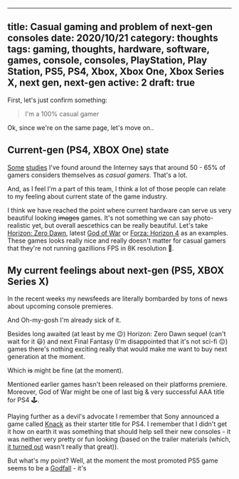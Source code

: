 
---
title: Casual gaming and problem of next-gen consoles
date: 2020/10/21
category: thoughts
tags: gaming, thoughts, hardware, software, games, console, consoles, PlayStation, Play Station, PS5, PS4, Xbox, Xbox One, Xbox Series X, next gen, next-gen
active: 2
draft: true
---

First, let's just confirm something:

> I'm a 100% casual gamer

Ok, since we're on the same page, let's move on..

## Current-gen (PS4, XBOX One) state

[Some](https://www.gamasutra.com/view/news/123288/Study_66_Of_US_Online_Population_Are_Casual_Gamers.php) [studies](https://www.limelight.com/resources/white-paper/state-of-online-gaming-2019/) I've found around the Interney says that around 50 - 65% of gamers considers themselves as *casual gamers*. That's a lot.

And, as I feel I'm a part of this team, I think a lot of those people can relate to my feeling about current state of the game industry.

I think we have reached the point where current hardware can serve us very beautiful looking <strike>images</strike> games. It's not something we can say photo-realistic yet, but overall aescethics can be really beautiful. Let's take [Horizon: Zero Dawn](https://www.playstation.com/en-us/games/horizon-zero-dawn-ps4/), latest [God of War](https://store.playstation.com/en-us/product/UP9000-CUSA07408_00-00000000GODOFWAR) or [Forza: Horizon 4](https://www.microsoft.com/en-us/p/forza-horizon-4/9pnqkhfld2wq) as an examples. These games looks really nice and really doesn't matter for casual gamers that they're not running gazillions FPS in 8K resolution 🙈.

## My current feelings about next-gen (PS5, XBOX Series X)

In the recent weeks my newsfeeds are literally bombarded by tons of news about upcoming console premieres.

And Oh-my-gosh I'm already sick of it.

Besides long awaited (at least by me 😉) Horizon: Zero Dawn sequel (can't wait for it 😃) and next Final Fantasy (I'm disappointed that it's not sci-fi 😔) games there's nothing exciting really that would make me want to buy next generation at the moment.

Which <strike>is</strike> might be fine (at the moment).

Mentioned earlier games  hasn't been released on their platforms premiere. Moreover, God of War might be one of last big & very successful AAA title for PS4 🕹.

Playing further as a devil's advocate I remember that Sony announced a game called [Knack](https://store.playstation.com/en-us/product/UP9000-CUSA00068_00-KNACK00000000000) as their starter title for PS4. I remember that I didn't get it how on earth it was something that should help sell their new consoles - it was neither very pretty or fun looking (based on the trailer materials (which, [it turned out](https://www.metacritic.com/game/playstation-4/knack) wasn't really that great)).

But what's my point? Well, at the moment the most promoted PS5 game seems to be a [Godfall](https://www.playstation.com/en-us/games/godfall/) - it's
